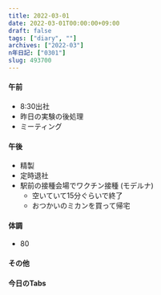 ```yaml
---
title: 2022-03-01
date: 2022-03-01T00:00:00+09:00
draft: false
tags: ["diary", ""]
archives: ["2022-03"]
n年日記: ["0301"]
slug: 493700
---
```

#### 午前
- 8:30出社
- 昨日の実験の後処理
- ミーティング
#### 午後
- 精製
- 定時退社
- 駅前の接種会場でワクチン接種 (モデルナ)
  - 空いていて15分ぐらいで終了
  - おつかいのミカンを買って帰宅
#### 体調
- 80
#### その他
#### 今日のTabs